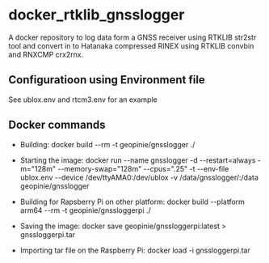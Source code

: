 # docker_rtklib_gnsslogger
A docker repository to log data form a GNSS receiver using RTKLIB str2str tool and convert in to Hatanaka compressed RINEX using RTKLIB convbin and RNXCMP crx2rnx.  

## Configuratioon using Environment file
See ublox.env and rtcm3.env for an example

## Docker commands
- Building: docker build --rm -t geopinie/gnsslogger ./
- Starting the image: docker run --name gnsslogger -d --restart=always -m="128m" --memory-swap="128m" --cpus=".25" -t --env-file ublox.env --device /dev/ttyAMA0:/dev/ublox -v /data/gnsslogger/:/data geopinie/gnsslogger
  
- Building for Rapsberry Pi on other platform: docker build --platform arm64 --rm -t geopinie/gnssloggerpi ./
- Saving the image: docker save geopinie/gnssloggerpi:latest > gnssloggerpi.tar
- Importing tar file on the Raspberry Pi: docker load -i gnssloggerpi.tar

